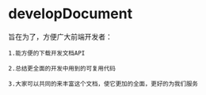 # developDocument

旨在为了，方便广大前端开发者：

    1.能方便的下载开发文档API
    
    2.总结更全面的开发中用到的可复用代码
    
    3.大家可以共同的来丰富这个文档，使它更加的全面，更好的为我们服务

